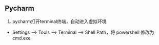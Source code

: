 ## Pycharm

1.  pycharm打开terminal终端，自动进入虚拟环境
   - Settings --> Tools --> Terminal --> Shell Path，将 powershell 修改为 cmd.exe